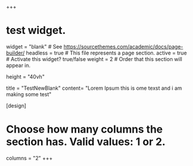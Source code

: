 +++
# test widget.
widget = "blank"  # See https://sourcethemes.com/academic/docs/page-builder/
headless = true  # This file represents a page section.
active = true  # Activate this widget? true/false
weight = 2  # Order that this section will appear in.

height = "40vh"

title = "TestNewBlank"
content= "Lorem Ipsum this is ome texst and i am making some test"

[design]
  # Choose how many columns the section has. Valid values: 1 or 2.
  columns = "2"
+++
